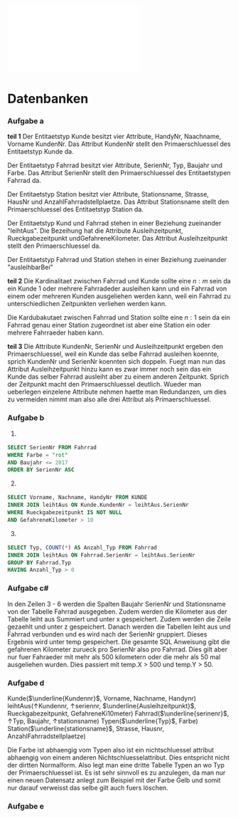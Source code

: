 ![Bild](PDF/Informatik/2%20Abiturpruefung%20GK%202019.pdf) 
# Datenbanken
### Aufgabe a
**teil 1**
Der Entitaetstyp Kunde besitzt vier Attribute, HandyNr, Naachname, Vorname KundenNr. Das Attribut KundenNr stellt den Primaerschluessel des Entitaetstyp Kunde da.

Der Entitaetstyp Fahrrad besitzt vier Attribute, SerienNr, Typ, Baujahr und Farbe. Das Attribut SerienNr stellt den Primaerschluessel des Entitaetstypen Fahrrad da.

Der Entitaetstyp Station besitzt vier Attribute, Stationsname, Strasse, HausNr und AnzahlFahrradstellplaetze. Das Attribut Stationsname stellt den Primaerschluessel des Entitaetstyp Station da.

Der Entitaetstyp Kund und Fahrrad stehen in einer Beziehung zueinander "leihtAus". Die Bezeihung hat die Attribute Ausleihzeitpunkt, Rueckgabezeitpunkt undGefahreneKilometer. Das Attribut Ausleihzeitpunkt stellt den Primaerschluessel da.

Der Entitaetstyp Fahrrad und Station stehen in einer Beziehung zueinander "ausleihbarBei"

**teil 2**
Die Kardinalitaet zwischen Fahrrad und Kunde sollte eine $n:m$ sein da ein Kunde 1 oder mehrere Fahrradeder ausleihen kann und ein Fahrrad von einem oder mehreren Kunden ausgeliehen werden kann, weil ein Fahrrad zu unterschiedlichen Zeitpunkten verliehen werden kann.

Die Kardubakutaet zwischen Fahrrad und Station sollte eine $n:1$ sein da ein Fahrrad genau einer Station zugeordnet ist aber eine Station ein oder mehrere Fahrraeder haben kann.

**teil 3**
Die Attribute KundenNr, SerienNr und Ausleihzeitpunkt ergeben den Primaerschluessel, weil ein Kunde das selbe Fahrrad ausleihen koennte, sprich KundenNr und SerienNr koennten sich doppeln. Fuegt man nun das Attribut Ausleihzeitpunkt hinzu kann es zwar immer noch sein das ein Kunde das selber Fahrrad ausleiht aber zu einem anderen Zeitpunkt. Sprich der Zeitpunkt macht den Primaerschluessel deutlich.
Wueder man ueberlegen einzelene Attribute nehmen haette man Redundanzen, um dies zu vermeiden nimmt man also alle drei Attribut als Primaerschluessel.
### Aufgabe b
1. ```
```SQL
SELECT SerienNr FROM Fahrrad
WHERE Farbe = "rot"
AND Baujahr <= 2017
ORDER BY SerienNr ASC
```
2. 
```SQL
SELECT Vorname, Nachname, HandyNr FROM KUNDE
INNER JOIN leihtAus ON Kunde.KundenNr = leihtAus.SerienNr
WHERE Rueckgabezeitpunkt IS NOT NULL
AND GefahreneKilometer > 10
```
3. 
```SQL
SELECT Typ, COUNT(*) AS Anzahl_Typ FROM Fahrrad
INNER JOIN leihtAus ON Fahrrad.SerienNr = leihtAus.SerienNr
GROUP BY Fahrrad.Typ
HAVING Anzahl_Typ > 0
```
### Aufgabe c#
In den Zeilen 3 - 6 werden die Spalten Baujahr SerienNr und Stationsname von der Tabelle Fahrrad ausgegeben. Zudem werden die Kilometer aus der Tabelle leiht aus Summiert und unter x gespeichert. Zudem werden die Zeile gezaehlt und unter z gespeichert. Danach werden die Tabellen leiht aus und Fahrrad verbunden und es wird nach der SerienNr gruppiert. Dieses Ergebnis wird unter temp gespeichert. 
Die gesamte SQL Anweisung gibt die gefahrenen Kilometer zurueck pro SerienNr also pro Fahrrad. Dies gilt aber nur fuer Fahraeder mit mehr als 500 kilometern oder die mehr als 50 mal ausgeliehen wurden. 
Dies passiert mit temp.X > 500 und temp.Y > 50.
### Aufgabe d
Kunde($\underline{Kundennr}$, Vorname, Nachname, Handynr)
leihtAus($\uparrow$Kundennr, $\uparrow$seriennr, $\underline{Ausleihzeitpunkt}$, Rueckgabezeitpunkt, GefahreneKi10meter)
Fahrrad($\underline{serinenr}$, $\uparrow$Typ, Baujahr, $\uparrow$stationsname)
Typen($\underline{Typ}$, Farbe)
Station($\underline{stationsname}$, Strasse, Hausnr, AnzahlFahrradstellplaetze)

Die Farbe ist abhaengig vom Typen also ist ein nichtschluessel attribut abhaengig von einem anderen Nichtschluesselattribut. Dies entspricht nicht der dirtten Normalform. Also legt man eine dritte Tabelle Typen an wo Typ der Primaerschluessel ist. Es ist sehr sinnvoll es zu anzulegen, da man nur einen neuen Datensatz anlegt zum Beispiel mit der Farbe Gelb und somit nur darauf verweisst das selbe gilt auch fuers löschen. 
### Aufgabe e

